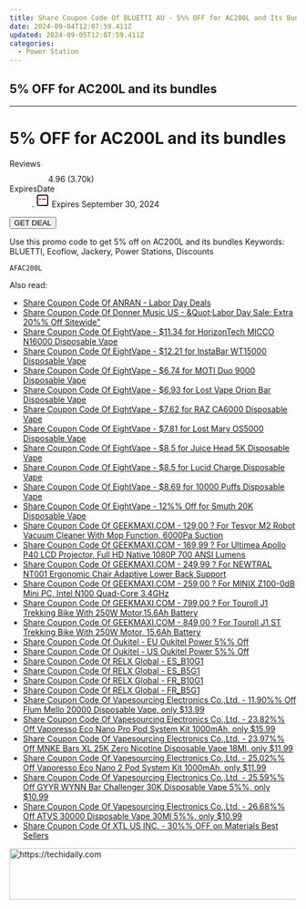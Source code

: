 ```yaml
---
title: Share Coupon Code Of BLUETTI AU - 5%% OFF for AC200L and Its Bundles
date: 2024-09-04T12:07:59.411Z
updated: 2024-09-05T12:07:59.411Z
categories:
  - Power Station
---
```


## 5% OFF for AC200L and its bundles

<hr>
<main class="px-4 py-6 sm:p-6 md:px-8 md:py-10">
  <div class="mx-auto grid max-w-4xl grid-cols-1 lg:max-w-5xl lg:grid-cols-2 lg:gap-x-20">
    <div class="relative col-start-1 row-start-1 flex flex-col-reverse rounded-lg bg-gradient-to-t from-black/75 via-black/0 p-3 sm:row-start-2 sm:bg-none sm:p-0 lg:row-start-1">
      <h1 class="mt-1 text-lg font-semibold text-white sm:text-slate-900 md:text-2xl dark:sm:text-white">5% OFF for AC200L and its bundles</h1>
    </div>
        <dl class="row-start-2 mt-4 flex items-center text-xs font-medium sm:row-start-3 sm:mt-1 md:mt-2.5 lg:row-start-2">
      <dt class="sr-only">Reviews</dt>
      <dd class="flex items-center text-indigo-600 dark:text-indigo-400">
        <svg width="24" height="24" fill="none" aria-hidden="true" class="mr-1 stroke-current dark:stroke-indigo-500">
          <path d="m12 5 2 5h5l-4 4 2.103 5L12 16l-5.103 3L9 14l-4-4h5l2-5Z" stroke-width="2" stroke-linecap="round" stroke-linejoin="round" />
        </svg>
        <span>4.96 <span class="font-normal text-slate-400">(3.70k)</span></span>
      </dd>
      <dt class="sr-only">ExpiresDate</dt>
      <dd class="flex items-center">
        <svg width="2" height="2" aria-hidden="true" fill="currentColor" class="mx-3 text-slate-300">
          <circle cx="1" cy="1" r="1" />
        </svg>
        <svg width="24" height="24" viewBox="0 0 24 24" fill="none" stroke="currentColor" stroke-width="2">
          <rect x="3" y="3" width="18" height="18" rx="2" fill="#fff" />
          <path d="M6 10L18 10" stroke="red" stroke-width="2" fill="none" />
          <path d="M10 6L10 18" stroke="#fff" stroke-width="2" fill="none" />
        </svg>
        Expires September 30, 2024      </dd>
    </dl>
    <div class="col-start-1 row-start-3 mt-4 self-center sm:col-start-2 sm:row-span-2 sm:row-start-2 sm:mt-0 lg:col-start-1 lg:row-start-3 lg:row-end-4 lg:mt-6">
      <button type="button" onClick="javascript:window.open(decodeURIComponent('https%3A%2F%2Fwww.shareasale.com%2Fu.cfm%3Fd%3D1227453%26m%3D109567%26u%3D4338022'), '_blank');void(0);" class="rounded-lg bg-red-600 px-3 py-2 text-sm font-medium leading-6 text-white">GET DEAL</button>
    </div>
    <p class="col-start-1 mt-4 text-sm leading-6 sm:col-span-2 lg:col-span-1 lg:row-start-4 lg:mt-6 dark:text-slate-400">Use this promo code to get 5% off on AC200L and its bundles Keywords: BLUETTI, Ecoflow, Jackery, Power Stations, Discounts</p>
    <p class="mt-4">
      <code class="bg-purple-900 p-4 text-sm font-bold tracking-widest text-white">AFAC200L</code>
    </p>
  </div>
</main>
<span class="atpl-alsoreadstyle">Also read:</span>
<div><ul>
<li><a href="https://coupons.techidaily.com/coupon-1231594-share-139565-sale/"><u>Share Coupon Code Of ANRAN - Labor Day Deals</u></a></li>
<li><a href="https://coupons.techidaily.com/coupon-1232055-share-111907-sale/"><u>Share Coupon Code Of Donner Music US - &Quot;Labor Day Sale: Extra 20%% Off Sitewide&quot;</u></a></li>
<li><a href="https://coupons.techidaily.com/coupon-1231576-share-59344-sale/"><u>Share Coupon Code Of EightVape - $11.34 for HorizonTech MICCO N16000 Disposable Vape</u></a></li>
<li><a href="https://coupons.techidaily.com/coupon-1231574-share-59344-sale/"><u>Share Coupon Code Of EightVape - $12.21 for InstaBar WT15000 Disposable Vape</u></a></li>
<li><a href="https://coupons.techidaily.com/coupon-1231547-share-59344-sale/"><u>Share Coupon Code Of EightVape - $6.74 for MOTI Duo 9000 Disposable Vape</u></a></li>
<li><a href="https://coupons.techidaily.com/coupon-1231533-share-59344-sale/"><u>Share Coupon Code Of EightVape - $6.93 for Lost Vape Orion Bar Disposable Vape</u></a></li>
<li><a href="https://coupons.techidaily.com/coupon-1231539-share-59344-sale/"><u>Share Coupon Code Of EightVape - $7.62 for RAZ CA6000 Disposable Vape</u></a></li>
<li><a href="https://coupons.techidaily.com/coupon-1231530-share-59344-sale/"><u>Share Coupon Code Of EightVape - $7.81 for Lost Mary OS5000 Disposable Vape</u></a></li>
<li><a href="https://coupons.techidaily.com/coupon-1231526-share-59344-sale/"><u>Share Coupon Code Of EightVape - $8.5 for Juice Head 5K Disposable Vape</u></a></li>
<li><a href="https://coupons.techidaily.com/coupon-1231538-share-59344-sale/"><u>Share Coupon Code Of EightVape - $8.5 for Lucid Charge Disposable Vape</u></a></li>
<li><a href="https://coupons.techidaily.com/coupon-1231522-share-59344-sale/"><u>Share Coupon Code Of EightVape - $8.69 for 10000 Puffs Disposable Vape</u></a></li>
<li><a href="https://coupons.techidaily.com/coupon-1231521-share-59344-sale/"><u>Share Coupon Code Of EightVape - 12%% Off for Smuth 20K Disposable Vape</u></a></li>
<li><a href="https://coupons.techidaily.com/coupon-1086351-share-77450-sale/"><u>Share Coupon Code Of GEEKMAXI.COM - 129,00 ? For Tesvor M2 Robot Vacuum Cleaner With Mop Function, 6000Pa Suction</u></a></li>
<li><a href="https://coupons.techidaily.com/coupon-1106540-share-77450-sale/"><u>Share Coupon Code Of GEEKMAXI.COM - 169,99 ? For Ultimea Apollo P40 LCD Projector, Full HD Native 1080P 700 ANSI Lumens</u></a></li>
<li><a href="https://coupons.techidaily.com/coupon-1106578-share-77450-sale/"><u>Share Coupon Code Of GEEKMAXI.COM - 249,99 ? For NEWTRAL NT001 Ergonomic Chair Adaptive Lower Back Support</u></a></li>
<li><a href="https://coupons.techidaily.com/coupon-1106547-share-77450-sale/"><u>Share Coupon Code Of GEEKMAXI.COM - 259,00 ? For MINIX Z100-0dB Mini PC, Intel N100 Quad-Core 3.4GHz</u></a></li>
<li><a href="https://coupons.techidaily.com/coupon-1106559-share-77450-sale/"><u>Share Coupon Code Of GEEKMAXI.COM - 799,00 ? For Touroll J1 Trekking Bike With 250W Motor,15.6Ah Battery</u></a></li>
<li><a href="https://coupons.techidaily.com/coupon-1106566-share-77450-sale/"><u>Share Coupon Code Of GEEKMAXI.COM - 849,00 ? For Touroll J1 ST Trekking Bike With 250W Motor, 15.6Ah Battery</u></a></li>
<li><a href="https://coupons.techidaily.com/coupon-1231470-share-128178-sale/"><u>Share Coupon Code Of Oukitel - EU Oukitel Power 5%% Off</u></a></li>
<li><a href="https://coupons.techidaily.com/coupon-1231471-share-128178-sale/"><u>Share Coupon Code Of Oukitel - US Oukitel Power 5%% Off</u></a></li>
<li><a href="https://coupons.techidaily.com/coupon-1231606-share-92020-sale/"><u>Share Coupon Code Of RELX Global - ES_B10G1</u></a></li>
<li><a href="https://coupons.techidaily.com/coupon-1231605-share-92020-sale/"><u>Share Coupon Code Of RELX Global - ES_B5G1</u></a></li>
<li><a href="https://coupons.techidaily.com/coupon-1231599-share-92020-sale/"><u>Share Coupon Code Of RELX Global - FR_B10G1</u></a></li>
<li><a href="https://coupons.techidaily.com/coupon-1231598-share-92020-sale/"><u>Share Coupon Code Of RELX Global - FR_B5G1</u></a></li>
<li><a href="https://coupons.techidaily.com/coupon-1232035-share-90958-sale/"><u>Share Coupon Code Of Vapesourcing Electronics Co.,Ltd. - 11.90%% Off Flum Mello 20000 Disposable Vape, only $13.99</u></a></li>
<li><a href="https://coupons.techidaily.com/coupon-1231775-share-90958-sale/"><u>Share Coupon Code Of Vapesourcing Electronics Co.,Ltd. - 23.82%% Off Vaporesso Eco Nano Pro Pod System Kit 1000mAh, only $15.99</u></a></li>
<li><a href="https://coupons.techidaily.com/coupon-1231488-share-90958-sale/"><u>Share Coupon Code Of Vapesourcing Electronics Co.,Ltd. - 23.97%% Off MNKE Bars XL 25K Zero Nicotine Disposable Vape 18Ml, only $11.99</u></a></li>
<li><a href="https://coupons.techidaily.com/coupon-1231774-share-90958-sale/"><u>Share Coupon Code Of Vapesourcing Electronics Co.,Ltd. - 25.02%% Off Vaporesso Eco Nano 2 Pod System Kit 1000mAh, only $11.99</u></a></li>
<li><a href="https://coupons.techidaily.com/coupon-1231487-share-90958-sale/"><u>Share Coupon Code Of Vapesourcing Electronics Co.,Ltd. - 25.59%% Off GYYR WYNN Bar Challenger 30K Disposable Vape 5%%, only $10.99</u></a></li>
<li><a href="https://coupons.techidaily.com/coupon-1232040-share-90958-sale/"><u>Share Coupon Code Of Vapesourcing Electronics Co.,Ltd. - 26.68%% Off ATVS 30000 Disposable Vape 30Ml 5%%, only $10.99</u></a></li>
<li><a href="https://coupons.techidaily.com/coupon-1231853-share-106131-sale/"><u>Share Coupon Code Of XTL US INC. - 30%% OFF on Materials Best Sellers</u></a></li>
</ul></div>

<ins class="adsbygoogle"
      style="display:block"
      data-ad-client="ca-pub-7571918770474297"
      data-ad-slot="8358498916"
      data-ad-format="auto"
      data-full-width-responsive="true"></ins>
<!-- affiliate ads begin -->
<a href="https://aligracehair.sjv.io/c/5597632/1880976/19272" target="_top" id="1880976">
  <img src="//a.impactradius-go.com/display-ad/19272-1880976" border="0" alt="https://techidaily.com" width="728" height="90"/>
</a>
<img height="0" width="0" src="https://aligracehair.sjv.io/i/5597632/1880976/19272" style="position:absolute;visibility:hidden;" border="0" />
<!-- affiliate ads end -->